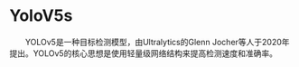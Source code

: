 # YoloV5s
&emsp;&emsp;YOLOv5是一种目标检测模型，由Ultralytics的Glenn Jocher等人于2020年提出。YOLOv5的核心思想是使用轻量级网络结构来提高检测速度和准确率。